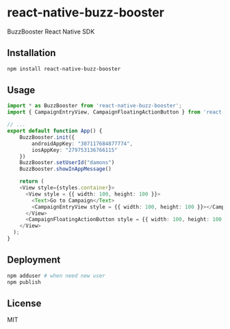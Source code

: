 # react-native-buzz-booster
BuzzBooster React Native SDK

## Installation

```sh
npm install react-native-buzz-booster
```

## Usage

```ts
import * as BuzzBooster from 'react-native-buzz-booster';
import { CampaignEntryView, CampaignFloatingActionButton } from 'react-native-buzz-booster';

// ...
export default function App() {
    BuzzBooster.init({
        androidAppKey: "307117684877774",
        iosAppKey: "279753136766115"
    })
    BuzzBooster.setUserId("damons")
    BuzzBooster.showInAppMessage()

    return (
    <View style={styles.container}>
      <View style = {{ width: 100, height: 100 }}>
        <Text>Go to Campaign</Text>
        <CampaignEntryView style = {{ width: 100, height: 100 }}></CampaignEntryView>
      </View>
      <CampaignFloatingActionButton style = {{ width: 100, height: 100 }}/>
    </View>
  );
}
```

## Deployment
```sh
npm adduser # when need new user
npm publish
```

## License

MIT
